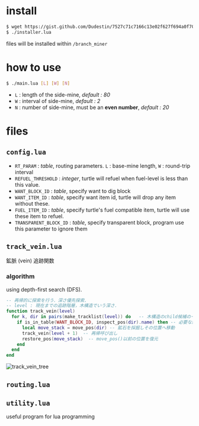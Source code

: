 # install
```sh
$ wget https://gist.github.com/Dudestin/7527c71c7166c13e02f627f694a0f700/raw/installer.lua 
$ ./installer.lua
```
files will be installed within `/branch_miner`

# how to use
```sh
$ ./main.lua [L] [W] [N]
```
- `L` : length of the side-mine, *default : 80*
- `W` : interval of side-mine, *default : 2*
- `N` : number of side-mine, must be an **even number**,  *default : 20*
# files
## `config.lua`
- `RT_PARAM` : *table*, routing parameters. `L` : base-mine length, `W` : round-trip interval
- `REFUEL_THRESHOLD` : *integer*, turtle will refuel when fuel-level is less than this value. 
- `WANT_BLOCK_ID`  : *table*, specify want to dig block
- `WANT_ITEM_ID`   : *table*, specify want item id, turtle will drop any item without these.
- `FUEL_ITEM_ID`   : *table*, specify turtle's fuel compatible item, turtle will use these item to refuel.
- `TRANSPARENT_BLOCK_ID` : *table*, specify transparent block, program use this parameter to ignore them 
## `track_vein.lua`
鉱脈 (vein) 追跡関数
### algorithm
using depth-first search (DFS). 
```lua
-- 再帰的に探索を行う．深さ優先探索.
-- level : 現在までの追跡階層，木構造でいう深さ.
function track_vein(level)
  for k, dir in pairs(make_tracklist(level)) do   -- 木構造のchild候補のイテレータ
    if is_in_table(WANT_BLOCK_ID, inspect_pos(dir).name) then -- 必要な鉱石の鉱脈か ?
      local move_stack = move_pos(dir) -- 鉱石を採掘しその位置へ移動
      track_vein(level + 1)  -- 再帰呼び出し
      restore_pos(move_stack)  -- move_pos()以前の位置を復元
    end
  end
end
```
![track_vein_tree](https://user-images.githubusercontent.com/11572379/147317099-0ef03911-7942-422e-bda1-d409fc9311c1.png)

## `routing.lua`

## `utility.lua`
useful program for lua programming


